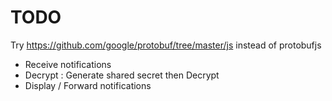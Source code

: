 # TODO

Try https://github.com/google/protobuf/tree/master/js instead of protobufjs

- Receive notifications
- Decrypt : Generate shared secret then Decrypt
- Display / Forward notifications
